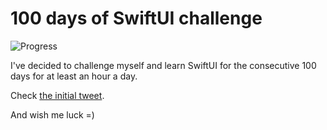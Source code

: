 # 100 days of SwiftUI challenge

![Progress](https://progress-bar.dev/25/?title=30h%2053m%20)


I've decided to challenge myself and learn SwiftUI for the consecutive 100 days for at least an hour a day.

Check [the initial tweet](https://twitter.com/ck3g/status/1188362654324318208).

And wish me luck =)

